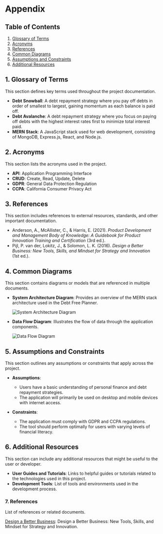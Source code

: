 # Appendix

## Table of Contents

1. [Glossary of Terms](#1-glossary-of-terms)
2. [Acronyms](#2-acronyms)
3. [References](#3-references)
4. [Common Diagrams](#4-common-diagrams)
5. [Assumptions and Constraints](#5-assumptions-and-constraints)
6. [Additional Resources](#6-additional-resources)

## 1. Glossary of Terms
This section defines key terms used throughout the project documentation.

- **Debt Snowball**: A debt repayment strategy where you pay off debts in order of smallest to largest, gaining momentum as each balance is paid off.
- **Debt Avalanche**: A debt repayment strategy where you focus on paying off debts with the highest interest rates first to minimize total interest paid.
- **MERN Stack**: A JavaScript stack used for web development, consisting of MongoDB, Express.js, React, and Node.js.

## 2. Acronyms
This section lists the acronyms used in the project.

- **API**: Application Programming Interface
- **CRUD**: Create, Read, Update, Delete
- **GDPR**: General Data Protection Regulation
- **CCPA**: California Consumer Privacy Act

## 3. References
This section includes references to external resources, standards, and other important documentation.

- Anderson, A., McAllister, C., & Harris, E. (2021). *Product Development and Management Body of Knowledge: A Guidebook for Product Innovation Training and Certification* (3rd ed.).
- Pijl, P. van der, Lokitz, J., & Solomon, L. K. (2016). *Design a Better Business: New Tools, Skills, and Mindset for Strategy and Innovation* (1st ed.).

## 4. Common Diagrams
This section contains diagrams or models that are referenced in multiple documents.

- **System Architecture Diagram**: Provides an overview of the MERN stack architecture used in the Debt Free Planner.
  
  ![System Architecture Diagram](./diagrams/system_architecture.png)
  
- **Data Flow Diagram**: Illustrates the flow of data through the application components.
  
  ![Data Flow Diagram](./diagrams/data_flow.png)

## 5. Assumptions and Constraints
This section outlines any assumptions or constraints that apply across the project.

- **Assumptions**:
  - Users have a basic understanding of personal finance and debt repayment strategies.
  - The application will primarily be used on desktop and mobile devices with internet access.
  
- **Constraints**:
  - The application must comply with GDPR and CCPA regulations.
  - The tool should perform optimally for users with varying levels of financial literacy.

## 6. Additional Resources
This section can include any additional resources that might be useful to the user or developer.

- **User Guides and Tutorials**: Links to helpful guides or tutorials related to the technologies used in this project.
- **Development Tools**: List of tools and environments used in the development process.


### 7. References
List of references or related documents.

[Design a Better Business](https://designabetterbusiness.com): Design a Better Business: New Tools, Skills, and Mindset for Strategy and Innovation.